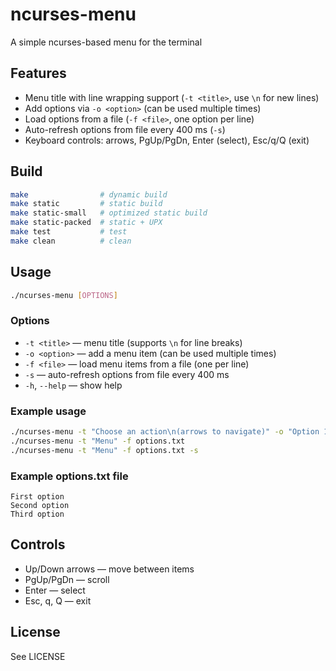 # ncurses-menu

A simple ncurses-based menu for the terminal

## Features
- Menu title with line wrapping support (`-t <title>`, use `\n` for new lines)
- Add options via `-o <option>` (can be used multiple times)
- Load options from a file (`-f <file>`, one option per line)
- Auto-refresh options from file every 400 ms (`-s`)
- Keyboard controls: arrows, PgUp/PgDn, Enter (select), Esc/q/Q (exit)

## Build

```sh
make                # dynamic build
make static         # static build
make static-small   # optimized static build
make static-packed  # static + UPX
make test           # test
make clean          # clean
```

## Usage

```sh
./ncurses-menu [OPTIONS]
```

### Options

- `-t <title>`      — menu title (supports `\n` for line breaks)
- `-o <option>`     — add a menu item (can be used multiple times)
- `-f <file>`       — load menu items from a file (one per line)
- `-s`              — auto-refresh options from file every 400 ms
- `-h`, `--help`    — show help

### Example usage

```sh
./ncurses-menu -t "Choose an action\n(arrows to navigate)" -o "Option 1" -o "Option 2" -o "Option 3"
./ncurses-menu -t "Menu" -f options.txt
./ncurses-menu -t "Menu" -f options.txt -s
```

### Example options.txt file

```
First option
Second option
Third option
```

## Controls
- <key>Up</key>/<key>Down</key> arrows — move between items
- <key>PgUp</key>/<key>PgDn</key> — scroll
- <key>Enter</key> — select
- <key>Esc</key>, <key>q</key>, <key>Q</key> — exit

## License
See LICENSE
